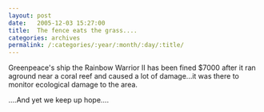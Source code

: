 ```yaml
---
layout: post
date:	2005-12-03 15:27:00
title:  The fence eats the grass....
categories: archives
permalink: /:categories/:year/:month/:day/:title/
---
```

Greenpeace's ship the Rainbow Warrior II has been fined $7000 after it ran aground near a coral reef and caused a lot of damage...it was there to monitor ecological damage to the area. 

....And yet we keep up hope....
